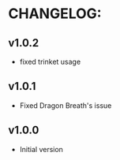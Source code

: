 # CHANGELOG:
## v1.0.2
- fixed trinket usage
## v1.0.1
- Fixed Dragon Breath's issue
## v1.0.0
- Initial version